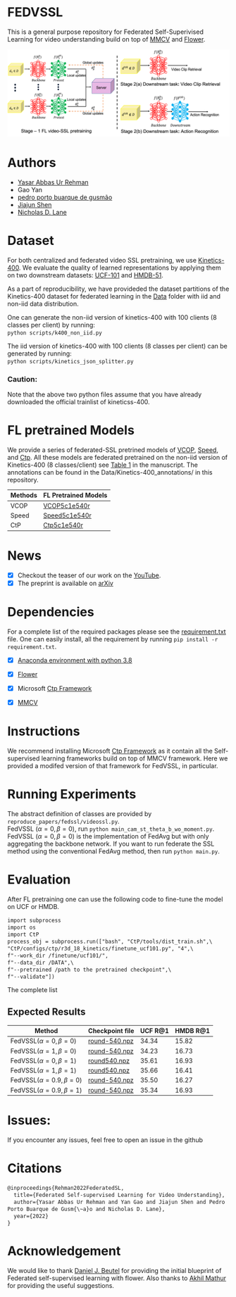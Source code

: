 # FEDVSSL
This is a general purpose repository for Federated Self-Superivised Learning for video understanding build on top of [MMCV](https://mmcv.readthedocs.io/en/latest/) and [Flower](https://flower.dev/).
<p align="center">
<img src="https://github.com/yasar-rehman/FEDVSSL/blob/master/FVSSL.png"/>
 </p>

 

# Authors
- [Yasar Abbas Ur Rehman](https://yasar-rehman.github.io/yasar/) <br>
- Gao Yan <br>
- [pedro porto buarque de gusmão](https://www.linkedin.com/in/pedropgusmao/?originalSubdomain=uk) <br>
- [Jiajun Shen](https://www.linkedin.com/in/jiajunshen/) <br>
- [Nicholas D. Lane](http://niclane.org/) <br>

# Dataset
For both centralized and federated video SSL pretraining, we use [Kinetics-400](https://www.deepmind.com/open-source/kinetics). We evaluate the quality of learned representations by applying them on two downstream datasets: [UCF-101](https://www.crcv.ucf.edu/data/UCF101.php) and [HMDB-51](https://serre-lab.clps.brown.edu/resource/hmdb-a-large-human-motion-database/).

As a part of reproducibility, we have provideded the dataset partitions of the Kinetics-400 dataset for federated learning in the [Data](https://github.com/yasar-rehman/FEDVSSL/tree/master/DATA) folder with iid and non-iid data distribution. 

One can generate the non-iid version of kinetics-400 with 100 clients (8 classes per client) by running: <br>
````python scripts/k400_non_iid.py```` <br>

The iid version of kinetics-400 with 100 clients (8 classes per client) can be generated by running: <br> 
````python scripts/kinetics_json_splitter.py```` <br> 

 ### Caution: 
 Note that the above two python files assume that you have already downloaded the official trainlist of kineticss-400. 


# FL pretrained Models
We provide a series of federated-SSL pretrined models of [VCOP](https://openaccess.thecvf.com/content_CVPR_2019/papers/Xu_Self-Supervised_Spatiotemporal_Learning_via_Video_Clip_Order_Prediction_CVPR_2019_paper.pdf), [Speed](https://arxiv.org/pdf/2004.06130.pdf), and [Ctp](https://openaccess.thecvf.com/content/CVPR2021/papers/Wang_Unsupervised_Visual_Representation_Learning_by_Tracking_Patches_in_Video_CVPR_2021_paper.pdf). All these models are federated pretrained on the non-iid version of Kinetics-400 (8 classes/client) see [Table 1](https://arxiv.org/pdf/2207.01975.pdf) in the manuscript. The annotations can be found in the Data/Kinetics-400_annotations/ in this repository.


|Methods|FL Pretrained Models|
|-------|--------|
|VCOP|[VCOP5c1e540r](https://drive.google.com/file/d/1skgg18I90uTkIjA8HxD_en-CjaFMRYrr/view?usp=sharing)|
|Speed|[Speed5c1e540r](https://drive.google.com/file/d/1TpTd8ycFoBBnH2PCscwVVE0F2gWK41X9/view?usp=sharing)|
|CtP|[Ctp5c1e540r](https://drive.google.com/file/d/14v-r9P9d08HZOSk5YD2a1Gv5lsT9HflS/view?usp=sharing)|


# News
- [x] Checkout the teaser of our work on the [YouTube](https://www.youtube.com/watch?v=ZLqst0lVte8&list=PLNG4feLHqCWni5zfOBaZNtaPlCce0OnJ6&index=8).
- [x] The preprint is available on [arXiv](https://arxiv.org/abs/2207.01975)

# Dependencies
For a complete list of the required packages please see the [requirement.txt](https://github.com/yasar-rehman/FEDVSSL/blob/master/requirement.txt) file. One can easily install, all the requirement by running ````pip install -r requirement.txt````.

- [x] [Anaconda environment with python 3.8](https://docs.conda.io/projects/conda/en/4.6.0/_downloads/52a95608c49671267e40c689e0bc00ca/conda-cheatsheet.pdf) 
- [x] [Flower](https://flower.dev/) <br>
- [x] Microsoft [Ctp Framework](https://github.com/microsoft/CtP)
- [x] [MMCV](https://mmcv.readthedocs.io/en/latest/)

  
# Instructions
We recommend installing Microsoft [Ctp Framework](https://github.com/microsoft/CtP) as it contain all the Self-supervised learning frameworks build on top of MMCV framework. Here we provided a modifed version of that framework for FedVSSL, in particular.
# Running Experiments
The abstract definition of classes are provided by ````reproduce_papers/fedssl/videossl.py````. <br>
FedVSSL $(\alpha=0, \beta=0)$, run ````python main_cam_st_theta_b_wo_moment.py````. <br>
FedVSSL $(\alpha=0, \beta=0)$ is the implementation of FedAvg but with only aggregating the backbone network. If you want to run federate the SSL method using the conventional FedAvg method, then run ````python main.py````.

# Evaluation
After FL pretraining one can use the following code to fine-tune the model on UCF or HMDB.

````
import subprocess
import os
import CtP 
process_obj = subprocess.run(["bash", "CtP/tools/dist_train.sh",\
"CtP/configs/ctp/r3d_18_kinetics/finetune_ucf101.py", "4",\
f"--work_dir /finetune/ucf101/",
f"--data_dir /DATA",\
f"--pretrained /path to the pretrained checkpoint",\
f"--validate"])
````
The complete list 

## Expected Results
| Method  | Checkpoint file | UCF R@1 | HMDB R@1|
|---------|-----------------|---------|---------|
|FedVSSL$(\alpha=0, \beta=0)$ |[round-540.npz](https://drive.google.com/file/d/15EEIQay5FRBMloEzt1SQ8l8VjZFzpVNt/view?usp=sharing) | 34.34 |15.82  |
|FedVSSL$(\alpha=1, \beta=0)$ |[round-540.npz](https://drive.google.com/file/d/1OUj8kb0ahJSKAZEB-ES94pOG5-fB-28-/view?usp=sharing) | 34.23 |16.73  |
|FedVSSL$(\alpha=0, \beta=1)$ |[round540.npz](https://drive.google.com/file/d/1N62kXPcLQ_tM45yd2kBYjNOskdHclwLM/view?usp=sharing)  | 35.61 | 16.93 |
|FedVSSL$(\alpha=1, \beta=1)$ |[round540.npz](https://drive.google.com/file/d/1SKb5aXjpVAeWbzTKMFN9rjHW_LQsmUXj/view?usp=sharing)  | 35.66 | 16.41 |
|FedVSSL$(\alpha=0.9, \beta=0)$| [round-540.npz](https://drive.google.com/file/d/1W1oCnLXX0UJhQ4MlmRw-r7z5DTCeO75b/view?usp=sharing)|35.50|16.27|
|FedVSSL$(\alpha=0.9, \beta=1)$| [round-540.npz](https://drive.google.com/file/d/1BK-bbyunxTWNqs-QyOYiohaNv-t3-hYe/view?usp=sharing)|35.34|16.93|


# Issues: 
If you encounter any issues, feel free to open an issue in the github 


# Citations
````
@inproceedings{Rehman2022FederatedSL,
  title={Federated Self-supervised Learning for Video Understanding},
  author={Yasar Abbas Ur Rehman and Yan Gao and Jiajun Shen and Pedro Porto Buarque de Gusm{\~a}o and Nicholas D. Lane},
  year={2022}
}
````
# Acknowledgement
We would like to thank [Daniel J. Beutel](https://github.com/danieljanes) for providing the initial blueprint of Federated self-supervised learning with flower. Also thanks to [Akhil Mathur](https://akhilmathurs.github.io/index.html) for providing the useful suggestions.
